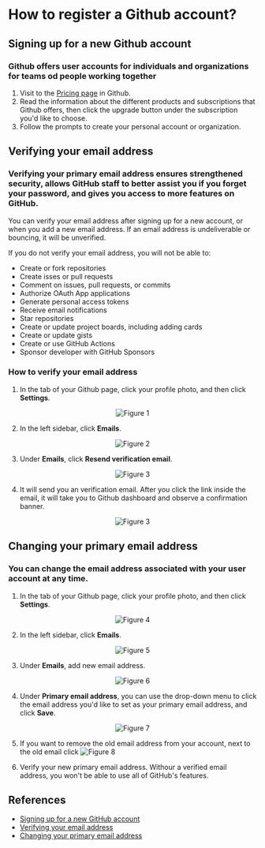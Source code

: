 # How to register a Github account?
## Signing up for a new Github account
### Github offers user accounts for individuals and organizations for teams od people working together

1. Visit to the [Pricing page](https://github.com/pricing) in Github.
2. Read the information about the different products and subscriptions that Github offers, then click the upgrade button under the subscription you'd like to choose.
3. Follow the prompts to create your personal account or organization.

## Verifying your email address
### Verifying your primary email address ensures strengthened security, allows GitHub staff to better assist you if you forget your password, and gives you access to more features on GitHub.

You can verify your email address after signing up for a new account, or when you add a new email address. If an email address is undeliverable or bouncing, it will be unverified.

If you do not verify your email address, you will not be able to:

- Create or fork repositories
- Create isses or pull requests
- Comment on issues, pull requests, or commits
- Authorize OAuth App applications
- Generate personal access tokens
- Receive email notifications
- Star repositories
- Create or update project boards, including adding cards
- Create or update gists
- Create or use GitHub Actions
- Sponsor developer with GitHub Sponsors

### How to verify your email address

1. In the tab of your Github page, click your profile photo, and then click __Settings__.
<div align="center">
  <img src="./setting.png" alt="Figure 1">
</div>

2. In the left sidebar, click __Emails__.
<div align="center">
  <img src="./email.png" alt="Figure 2">
</div>

3. Under __Emails__, click __Resend verification email__.
<div align="center">
  <img src="./verify.png" alt="Figure 3">
</div>

4. It will send you an verification email. After you click the link inside the email, it will take you to Github dashboard and observe a confirmation banner.
<div align="center">
  <img src="./banner.png" alt="Figure 3">
</div>

## Changing your primary email address
### You can change the email address associated with your user account at any time.

1. In the tab of your Github page, click your profile photo, and then click __Settings__.
<div align="center">
  <img src="./setting.png" alt="Figure 4">
</div>

2. In the left sidebar, click __Emails__.
<div align="center">
  <img src="./email.png" alt="Figure 5">
</div>

3. Under __Emails__, add new email address.
<div align="center">
  <img src="./addNew.png" alt="Figure 6">
</div>

4. Under __Primary email address__, you can use the drop-down menu to click the email address you'd like to set as your primary email address, and click __Save__.
<div align="center">
  <img src="./primary.png" alt="Figure 7">
</div>

5. If you want to remove the old email address from your account, next to the old email click <img src="./delete.png" alt="Figure 8">

6. Verify your new primary email address. Withour a verified email address, you won't be able to use all of GitHub's features.

## References
- [Signing up for a new GitHub account](https://docs.github.com/en/github/getting-started-with-github/signing-up-for-a-new-github-account)
- [Verifying your email address](https://docs.github.com/en/github/getting-started-with-github/verifying-your-email-address)
- [Changing your primary email address](https://docs.github.com/en/github/setting-up-and-managing-your-github-user-account/changing-your-primary-email-address)